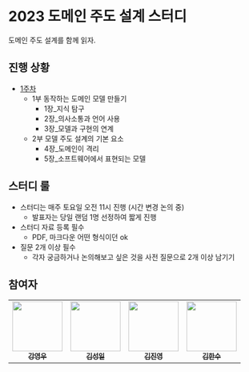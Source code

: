 # 2023 도메인 주도 설계 스터디

도메인 주도 설계를 함께 읽자.

## 진행 상황
- [1주차](https://github.com/AUSG/2023-book-study/tree/main/2023-domain-driven-design/01%EC%A3%BC%EC%B0%A8)
  - 1부 동작하는 도메인 모델 만들기
    - 1장_지식 탐구
    - 2장_의사소통과 언어 사용
    - 3장_모델과 구현의 연계
  - 2부 모델 주도 설계의 기본 요소
    - 4장_도메인이 격리
    - 5장_소프트웨어에서 표현되는 모델

## 스터디 룰

- 스터디는 매주 토요일 오전 11시 진행 (시간 변경 논의 중)
  - 발표자는 당일 랜덤 1명 선정하여 짧게 진행
- 스터디 자료 등록 필수
  - PDF, 마크다운 어떤 형식이던 ok
- 질문 2개 이상 필수
  - 각자 궁금하거나 논의해보고 싶은 것을 사전 질문으로 2개 이상 남기기

## 참여자

<table>
  <tr>    
    <td align="center"><a href="https://github.com/rdd9223"><img src="https://avatars.githubusercontent.com/u/46023074?v=4" width="100px;" alt=""/><br /><sub><b>강영우</b></sub></a><br /></td>
    <td align="center"><a href="https://github.com/kshired"><img src="https://avatars.githubusercontent.com/u/36851531?v=4" width="100px;" alt=""/><br /><sub><b>김성일</b></sub></a><br /></td>
    <td align="center"><a href="https://github.com/gimquokka"><img src="https://avatars.githubusercontent.com/u/60743304?v=4" width="100px;" alt=""/><br /><sub><b>김진영</b></sub></a><br /></td>
    <td align="center"><a href="https://github.com/mokhs00"><img src="https://avatars.githubusercontent.com/u/72328687?v=4" width="100px;" alt=""/><br /><sub><b>김한수</b></sub></a><br /></td>
  </tr>
</table>
